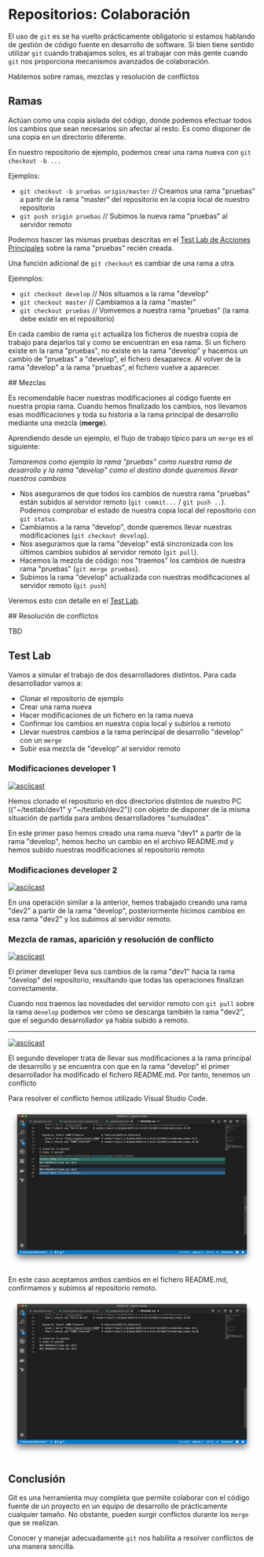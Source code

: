 # Repositorios: Colaboración

El uso de `git` es se ha vuelto prácticamente obligatorio si estamos hablando de gestión de código fuente en desarrollo de software. Si bien tiene sentido utilizar `git` cuando trabajamos solos, es al trabajar con más gente cuando `git` nos proporciona mecanismos avanzados de colaboración.

Hablemos sobre ramas, mezclas y resolución de conflictos

## Ramas

Actúan como una copia aislada del código, donde podemos efectuar todos los cambios que sean necesarios sin afectar al resto. Es como disponer de una copia en un directorio diferente.

En nuestro repositorio de ejemplo, podemos crear una rama nueva con `git checkout -b ...`

Ejemplos:

- `git checkout -b pruebas origin/master` // Creamos una rama "pruebas" a partir de la rama "master" del repositorio en la copia local de nuestro repositorio
- `git push origin pruebas` // Subimos la nueva rama "pruebas" al servidor remoto

Podemos hascer las mismas pruebas descritas en el [Test Lab de Acciones Principales](repositories-main-actions.md#Test-Lab) sobre la rama "pruebas" recién creada.

Una función adicional de `git checkout` es cambiar de una rama a otra.

Ejemnplos:

- `git checkout develop` // Nos situamos a la rama "develop"
- `git checkout master` // Cambiamos a la rama "master"
- `git checkout pruebas` // Vomvemos a nuestra rama "pruebas" (la rama debe existir en el repositorio)

En cada cambio de rama `git` actualiza los ficheros de nuestra copia de trabajo para dejarlos tal y como se encuentran en esa rama. Si un fichero existe en la rama "pruebas", no existe en la rama "develop" y hacemos un cambio de "pruebas" a "develop", el fichero desaparece. Al volver de la rama "develop" a la rama "pruebas", el fichero vuelve a aparecer.

## Mezclas

Es recomendable hacer nuestras modificaciones al código fuente en nuestra propia rama. Cuando hemos finalizado los cambios, nos llevamos esas modificaciones y toda su historia a la rama principal de desarrollo mediante una mezcla (**merge**).

Aprendiendo desde un ejemplo, el flujo de trabajo típico para un `merge` es el siguiente:

_Tomaremos como ejemplo la rama "pruebas" como nuestra rama de desarrollo y la rama "develop" como el destino donde queremos llevar nuestros cambios_

- Nos aseguramos de que todos los cambios de nuestra rama "pruebas" están subidos al servidor remoto (`git commit...` / `git push ..`). Podemos comprobar el estado de nuestra copia local del repositorio con `git status`.
- Cambiamos a la rama "develop", donde queremos llevar nuestras modificaciones (`git checkout develop`).
- Nos aseguramos que la rama "develop" está sincronizada con los últimos cambios subidos al servidor remoto (`git pull`).
- Hacemos la mezcla de código: nos "traemos" los cambios de nuestra rama "pruebas" (`git merge pruebas`).
- Subimos la rama "develop" actualizada con nuestras modificaciones al servidor remoto (`git push`)

Veremos esto con detalle en el [Test Lab](#Test-Lab).

## Resolución de conflictos

TBD

## Test Lab

Vamos a simular el trabajo de dos desarrolladores distintos. Para cada desarrollador vamos a:

- Clonar el repositorio de ejemplo
- Crear una rama nueva
- Hacer modificaciones de un fichero en la rama nueva
- Confirmar los cambios en nuestra copia local y subirlos a remoto
- Llevar nuestros cambios a la rama perincipal de desarrollo "develop" con un `merge`
- Subir esa mezcla de "develop" al servidor remoto

### Modificaciones developer 1

[![asciicast](https://asciinema.org/a/202866.png)](https://asciinema.org/a/202866)

Hemos clonado el repositorio en dos directorios distintos de nuestro PC (("~/testlab/dev1" y "~/testlab/dev2")) con objeto de disponer de la misma situación de partida para ambos desarrolladores "sumulados".

En este primer paso hemos creado una rama nueva "dev1" a partir de la rama "develop", hemos hecho un cambio en el archivo README.md y hemos subido nuestras modificaciones al repositorio remoto

### Modificaciones developer 2

[![asciicast](https://asciinema.org/a/202868.png)](https://asciinema.org/a/202868)

En una operación similar a la anterior, hemos trabajado creando una rama "dev2" a partir de la rama "develop", posteriormente hicimos cambios en esa rama "dev2" y los subimos al servidor remoto.

### Mezcla de ramas, aparición y resolución de conflicto

[![asciicast](https://asciinema.org/a/202870.png)](https://asciinema.org/a/202870)

El primer developer lleva sus cambios de la rama "dev1" hacia la rama "develop" del repositorio, resultando que todas las operaciones finalizan correctamente.

Cuando nos traemos las novedades del servidor remoto con `git pull` sobre la rama `develop` podemos ver cómo se descarga también la rama "dev2", que el segundo desarrollador ya había subido a remoto.

---

[![asciicast](https://asciinema.org/a/202874.png)](https://asciinema.org/a/202874)

El segundo developer trata de llevar sus modificaciones a la rama principal de desarrollo y se encuentra con que en la rama "develop" el primer desarrollador ha modificado el fichero README.md. Por tanto, tenemos un conflicto

Para resolver el conflicto hemos utilizado Visual Studio Code. 

![VSCode - Show conflicts](img/vscode-show-conflicts.png?raw=true "VSCode - Show conflicts")

En este caso aceptamos ambos cambios en el fichero README.md, confirmamos y subimos al repositorio remoto.

![VSCode - Resolve conflicts](img/vscode-resolve-conflicts.png?raw=true "VSCode - Resolve conflicts")

## Conclusión

Git es una herramienta muy completa que permite colaborar con el código fuente de un proyecto en un equipo de desarrollo de prácticamente cualquier tamaño. No obstante, pueden surgir conflictos durante los `merge` que se realizan.

Conocer y manejar adecuadamente `git` nos habilita a resolver conflictos de una manera sencilla.



